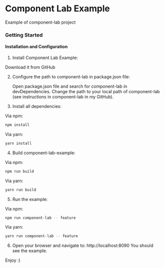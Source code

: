 # Component Lab Example
Example of component-lab project

### Getting Started

#### Installation and Configuration
1. Install Component Lab Example:

  Download it from GitHub

  
2. Configure the path to component-lab in package.json file:

   Open package.json file and search for component-lab in devDependencies.
   Change the path to your local path of component-lab (see instructions in component-lab in my GitHub).
  
3. Install all dependencies:

  Via npm:
  ```bash
  npm install
  ```

  Via yarn:
  ```bash
  yarn install
  ```
  
4. Build component-lab-example: 

  Via npm:
  ```bash
  npm run build
  ```

  Via yarn:
  ```bash
  yarn run build
  ```

5. Run the example:

  Via npm:
  ```bash
  npm run component-lab -- feature
  ```

  Via yarn:
  ```bash
  yarn run component-lab -- feature
  ```

6. Open your browser and navigate to:
   http://localhost:8090
   You should see the example.
   
Enjoy :)
 
 